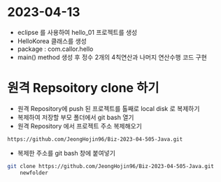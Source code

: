 # 2023-04-13
- eclipse 를 사용하여 hello_01 프로젝트를 생성
- HelloKorea 클래스를 생성
- package : com.callor.hello
- main() method 생성 후 정수 2개의 4칙연산과 나머지 연산수행 코드 구현

# 원격 Repsoitory clone 하기
- 원격 Repository에 push 된 프로젝트를 톨째로 local disk 로 복제하기
- 복제하여 저장할 부모 폴더에서 git bash 열기
- 원격 Repository 에서 프로젝트 주소 복제해오기
```
https://github.com/JeongHojin96/Biz-2023-04-505-Java.git
```
- 복제한 주소를 git bash 창에 붙여넣기
``` bash
git clone https://github.com/JeongHojin96/Biz-2023-04-505-Java.git
    newfolder 
```
